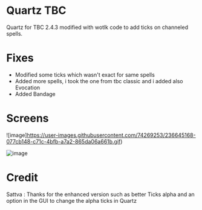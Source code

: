 # Quartz TBC
Quartz for TBC 2.4.3 modified with wotlk code to add ticks on channeled spells.

# Fixes
- Modified some ticks which wasn't exact for same spells
- Added more spells, i took the one from tbc classic and i added also Evocation
- Added Bandage 
# Screens
![image]https://user-images.githubusercontent.com/74269253/236645168-077cb148-c71c-4bfb-a7a2-865da06a661b.gif)

![image](https://user-images.githubusercontent.com/47739411/236705361-5228f9da-3e39-4489-84a0-a414aa624bd2.png)

# Credit
Sattva : Thanks for the enhanced version such as better Ticks alpha and an option in the GUI to change the alpha ticks in Quartz
